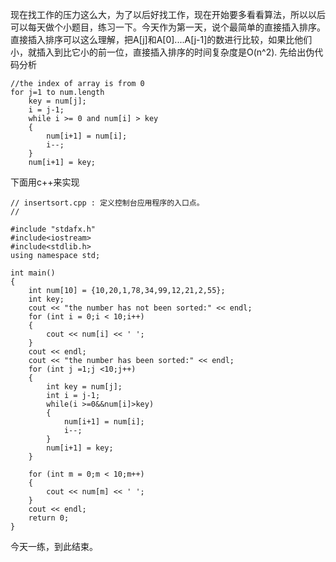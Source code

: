 现在找工作的压力这么大，为了以后好找工作，现在开始要多看看算法，所以以后可以每天做个小题目，练习一下。今天作为第一天，说个最简单的直接插入排序。
直接插入排序可以这么理解，把A[j]和A[0]....A[j-1]的数进行比较，如果比他们小，就插入到比它小的前一位，直接插入排序的时间复杂度是O(n^2).
先给出伪代码分析

```
//the index of array is from 0
for j=1 to num.length
	key = num[j];
	i = j-1;
	while i >= 0 and num[i] > key
	{
		num[i+1] = num[i];
		i--;
	}
	num[i+1] = key;
```
下面用c++来实现

```
// insertsort.cpp : 定义控制台应用程序的入口点。
//

#include "stdafx.h"
#include<iostream>
#include<stdlib.h>
using namespace std;

int main()
{
	int num[10] = {10,20,1,78,34,99,12,21,2,55};
	int key;
	cout << "the number has not been sorted:" << endl;
	for (int i = 0;i < 10;i++)
	{
		cout << num[i] << ' ';
	}
	cout << endl;
	cout << "the number has been sorted:" << endl;
	for (int j =1;j <10;j++)
	{
		int key = num[j];
		int i = j-1;
		while(i >=0&&num[i]>key)
		{
			num[i+1] = num[i];
			i--;
		}
		num[i+1] = key;
	}

	for (int m = 0;m < 10;m++)
	{
		cout << num[m] << ' ';
	}
	cout << endl;
	return 0;
}

```
今天一练，到此结束。